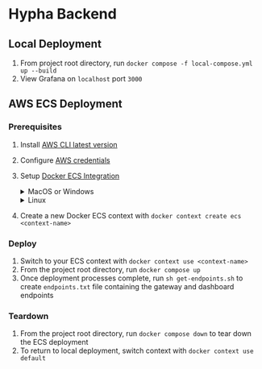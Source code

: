 # Hypha Backend

## Local Deployment

1. From project root directory, run `docker compose -f local-compose.yml up --build`
2. View Grafana on `localhost` port `3000`

## AWS ECS Deployment

### Prerequisites
1. Install [AWS CLI latest version](https://docs.aws.amazon.com/cli/latest/userguide/getting-started-install.html)
2. Configure [AWS credentials](https://docs.aws.amazon.com/cli/latest/userguide/getting-started-prereqs.html)
3. Setup [Docker ECS Integration](https://docs.docker.com/cloud/ecs-integration/)
    <details>
    <summary>MacOS or Windows</summary>

    - Install latest version of [Docker Desktop](https://www.docker.com/products/docker-desktop/)
    </details>

    <details>
    <summary>Linux</summary>

    - Make sure you have Docker 19.03 or later, then also install the Docker Compose CLI: `curl -L https://raw.githubusercontent.com/docker/compose-cli/main/scripts/install/install_linux.sh | sh`
    </details>

4. Create a new Docker ECS context with `docker context create ecs <context-name>`

### Deploy
1. Switch to your ECS context with `docker context use <context-name>`
2. From the project root directory, run `docker compose up`
3. Once deployment processes complete, run `sh get-endpoints.sh` to create `endpoints.txt` file containing the gateway and dashboard endpoints

### Teardown
1. From the project root directory, run `docker compose down` to tear down the ECS deployment
2. To return to local deployment, switch context with `docker context use default`
